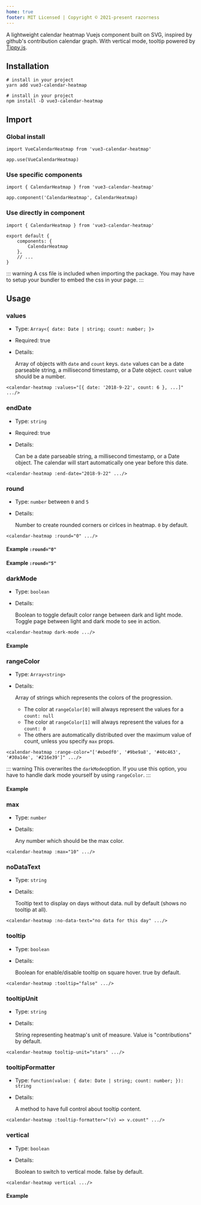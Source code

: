 ```yaml
---
home: true 
footer: MIT Licensed | Copyright © 2021-present razorness
---
```


<Demo :initial-round="2"/>
<Links/>

A lightweight calendar heatmap Vuejs component built on SVG, inspired by github's contribution calendar graph. With vertical mode, tooltip powered by [Tippy.js](https://github.com/atomiks/tippyjs).

## Installation

<CodeGroup>
  <CodeGroupItem title="YARN" active>

```bash:no-line-numbers
# install in your project
yarn add vue3-calendar-heatmap
```

  </CodeGroupItem>

  <CodeGroupItem title="NPM">

```bash:no-line-numbers
# install in your project
npm install -D vue3-calendar-heatmap
```

  </CodeGroupItem>
</CodeGroup>

## Import

### Global install

```typescript:no-line-numbers
import VueCalendarHeatmap from 'vue3-calendar-heatmap'

app.use(VueCalendarHeatmap)
```

### Use specific components

```typescript:no-line-numbers
import { CalendarHeatmap } from 'vue3-calendar-heatmap'

app.component('CalendarHeatmap', CalendarHeatmap)
```

### Use directly in component

```typescript:no-line-numbers
import { CalendarHeatmap } from 'vue3-calendar-heatmap'

export default {
    components: {
        CalendarHeatmap
    },
    // ...
}
```

::: warning 
  A css file is included when importing the package. You may have to setup your bundler to embed the css in your page.
:::

## Usage

### values

- Type: `Array<{ date: Date | string; count: number; }>`
- Required: true
- Details:

  Array of objects with `date` and `count` keys. `date` values can be a date parseable string, a millisecond timestamp, or a Date object. `count` value should
  be a number.

```html:no-line-numbers
<calendar-heatmap :values="[{ date: '2018-9-22', count: 6 }, ...]" .../>
```

### endDate

- Type: `string`
- Required: true
- Details:

  Can be a date parseable string, a millisecond timestamp, or a Date object. The calendar will start automatically one year before this date.

```html:no-line-numbers
<calendar-heatmap :end-date="2018-9-22" .../>
```

### round

- Type: `number` between `0` and `5`
- Details:

  Number to create rounded corners or cirlces in heatmap. `0` by default.

```html:no-line-numbers
<calendar-heatmap :round="0" .../>
```

#### Example `:round="0"`

<Demo :initialRound="0"/>

#### Example `:round="5"`

<Demo :initialRound="5"/>

### darkMode 
- Type: `boolean`
- Details:

  Boolean to toggle default color range between dark and light mode.
  Toggle page between light and dark mode to see in action.

```html:no-line-numbers
<calendar-heatmap dark-mode .../>
```

#### Example
<Demo dark-mode/>

### rangeColor

- Type: `Array<string>`
- Details:

  Array of strings which represents the colors of the progression.

    - The color at `rangeColor[0]` will always represent the values for a `count: null`
    - The color at `rangeColor[1]` will always represent the values for a `count: 0`
    - The others are automatically distributed over the maximum value of count, unless you specify `max` props.



```html:no-line-numbers
<calendar-heatmap :range-color="['#ebedf0', '#9be9a8', '#40c463', '#30a14e', '#216e39']" .../>
```

::: warning 
  This overwrites the `darkMode`option. If you use this option, you have to handle dark mode yourself by using `rangeColor`.
:::

#### Example

<Demo :range-color="[ '#ebedf0', '#9be9a8', '#40c463', '#30a14e', '#216e39' ]"/>

### max

- Type: `number`
- Details:

  Any number which should be the max color.

```html:no-line-numbers
<calendar-heatmap :max="10" .../>
```

### noDataText

- Type: `string`
- Details:

  Tooltip text to display on days without data. null by default (shows no tooltip at all).

```html:no-line-numbers
<calendar-heatmap :no-data-text="no data for this day" .../>
```

### tooltip

- Type: `boolean`
- Details:

  Boolean for enable/disable tooltip on square hover. true by default.

```html:no-line-numbers
<calendar-heatmap :tooltip="false" .../>
```

### tooltipUnit

- Type: `string`
- Details:

  String representing heatmap's unit of measure. Value is "contributions" by default.

```html:no-line-numbers
<calendar-heatmap tooltip-unit="stars" .../>
```

### tooltipFormatter

- Type: `function(value: { date: Date | string; count: number; }): string`
- Details:

  A method to have full control about tooltip content.

```html:no-line-numbers
<calendar-heatmap :tooltip-formatter="(v) => v.count" .../>
```

### vertical

- Type: `boolean`
- Details:

  Boolean to switch to vertical mode. false by default.

```html:no-line-numbers
<calendar-heatmap vertical .../>
```

#### Example
<Demo orientation="vertical"/>
